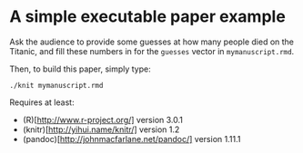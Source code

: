 # A simple executable paper example

Ask the audience to provide some guesses at how many people died on the Titanic, and fill 
these numbers in for the `guesses` vector in `mymanuscript.rmd`.

Then, to build this paper, simply type:

    ./knit mymanuscript.rmd

Requires at least:

- (R)[http://www.r-project.org/] version 3.0.1
- (knitr)[http://yihui.name/knitr/] version 1.2 
- (pandoc)[http://johnmacfarlane.net/pandoc/] version 1.11.1